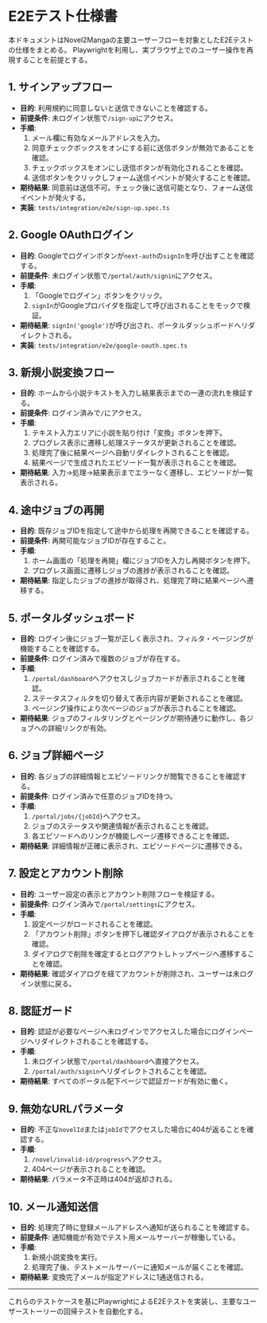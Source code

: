 # E2Eテスト仕様書

本ドキュメントはNovel2Mangaの主要ユーザーフローを対象としたE2Eテストの仕様をまとめる。
Playwrightを利用し、実ブラウザ上でのユーザー操作を再現することを前提とする。

## 1. サインアップフロー

- **目的**: 利用規約に同意しないと送信できないことを確認する。
- **前提条件**: 未ログイン状態で`/sign-up`にアクセス。
- **手順**:
  1. メール欄に有効なメールアドレスを入力。
  2. 同意チェックボックスをオンにする前に送信ボタンが無効であることを確認。
  3. チェックボックスをオンにし送信ボタンが有効化されることを確認。
  4. 送信ボタンをクリックしフォーム送信イベントが発火することを確認。
- **期待結果**: 同意前は送信不可。チェック後に送信可能となり、フォーム送信イベントが発火する。
- **実装**: `tests/integration/e2e/sign-up.spec.ts`

## 2. Google OAuthログイン

- **目的**: Googleでログインボタンが`next-auth`の`signIn`を呼び出すことを確認する。
- **前提条件**: 未ログイン状態で`/portal/auth/signin`にアクセス。
- **手順**:
  1. 「Googleでログイン」ボタンをクリック。
  2. `signIn`がGoogleプロバイダを指定して呼び出されることをモックで検証。
- **期待結果**: `signIn('google')`が呼び出され、ポータルダッシュボードへリダイレクトされる。
- **実装**: `tests/integration/e2e/google-oauth.spec.ts`

## 3. 新規小説変換フロー

- **目的**: ホームから小説テキストを入力し結果表示までの一連の流れを検証する。
- **前提条件**: ログイン済みで`/`にアクセス。
- **手順**:
  1. テキスト入力エリアに小説を貼り付け「変換」ボタンを押下。
  2. プログレス表示に遷移し処理ステータスが更新されることを確認。
  3. 処理完了後に結果ページへ自動リダイレクトされることを確認。
  4. 結果ページで生成されたエピソード一覧が表示されることを確認。
- **期待結果**: 入力→処理→結果表示までエラーなく遷移し、エピソードが一覧表示される。

## 4. 途中ジョブの再開

- **目的**: 既存ジョブIDを指定して途中から処理を再開できることを確認する。
- **前提条件**: 再開可能なジョブIDが存在すること。
- **手順**:
  1. ホーム画面の「処理を再開」欄にジョブIDを入力し再開ボタンを押下。
  2. プログレス画面に遷移しジョブの進捗が表示されることを確認。
- **期待結果**: 指定したジョブの進捗が取得され、処理完了時に結果ページへ遷移する。

## 5. ポータルダッシュボード

- **目的**: ログイン後にジョブ一覧が正しく表示され、フィルタ・ページングが機能することを確認する。
- **前提条件**: ログイン済みで複数のジョブが存在する。
- **手順**:
  1. `/portal/dashboard`へアクセスしジョブカードが表示されることを確認。
  2. ステータスフィルタを切り替えて表示内容が更新されることを確認。
  3. ページング操作により次ページのジョブが表示されることを確認。
- **期待結果**: ジョブのフィルタリングとページングが期待通りに動作し、各ジョブへの詳細リンクが有効。

## 6. ジョブ詳細ページ

- **目的**: 各ジョブの詳細情報とエピソードリンクが閲覧できることを確認する。
- **前提条件**: ログイン済みで任意のジョブIDを持つ。
- **手順**:
  1. `/portal/jobs/{jobId}`へアクセス。
  2. ジョブのステータスや関連情報が表示されることを確認。
  3. 各エピソードへのリンクが機能しページ遷移できることを確認。
- **期待結果**: 詳細情報が正確に表示され、エピソードページに遷移できる。

## 7. 設定とアカウント削除

- **目的**: ユーザー設定の表示とアカウント削除フローを検証する。
- **前提条件**: ログイン済みで`/portal/settings`にアクセス。
- **手順**:
  1. 設定ページがロードされることを確認。
  2. 「アカウント削除」ボタンを押下し確認ダイアログが表示されることを確認。
  3. ダイアログで削除を確定するとログアウトしトップページへ遷移することを確認。
- **期待結果**: 確認ダイアログを経てアカウントが削除され、ユーザーは未ログイン状態に戻る。

## 8. 認証ガード

- **目的**: 認証が必要なページへ未ログインでアクセスした場合にログインページへリダイレクトされることを確認する。
- **手順**:
  1. 未ログイン状態で`/portal/dashboard`へ直接アクセス。
  2. `/portal/auth/signin`へリダイレクトされることを確認。
- **期待結果**: すべてのポータル配下ページで認証ガードが有効に働く。

## 9. 無効なURLパラメータ

- **目的**: 不正な`novelId`または`jobId`でアクセスした場合に404が返ることを確認する。
- **手順**:
  1. `/novel/invalid-id/progress`へアクセス。
  2. 404ページが表示されることを確認。
- **期待結果**: パラメータ不正時は404が返却される。

## 10. メール通知送信

- **目的**: 処理完了時に登録メールアドレスへ通知が送られることを確認する。
- **前提条件**: 通知機能が有効でテスト用メールサーバーが稼働している。
- **手順**:
  1. 新規小説変換を実行。
  2. 処理完了後、テストメールサーバーに通知メールが届くことを確認。
- **期待結果**: 変換完了メールが指定アドレスに1通送信される。

---

これらのテストケースを基にPlaywrightによるE2Eテストを実装し、主要なユーザーストーリーの回帰テストを自動化する。

